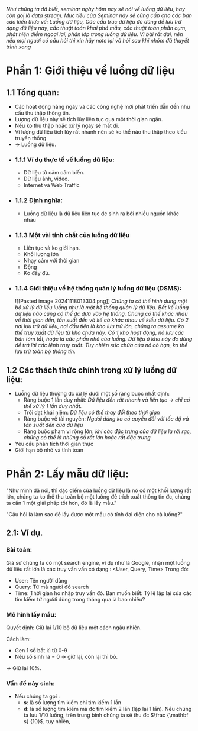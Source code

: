 *Như chúng ta đã biết, seminar ngày hôm nay sẽ nói về luồng dữ liệu, hay còn gọi là data stream. Mục tiêu của Seminar này sẽ cũng cấp cho các bạn các kiến thức về: Luồng dữ liệu, Các cấu trúc dữ liệu đc dùng để lưu trữ dạng dữ liệu này, các thuật toán khai phá mẫu, các thuật toán phân cụm, phát hiện điểm ngoại lai, phân lớp trong luồng dữ liệu. Vì bài rất dài, nên nếu mọi nguời có câu hỏi thì xin hãy note lại và hỏi sau khi nhóm đã thuyết trình xong*
# Phần 1: Giới thiệu về luồng dữ liệu
## 1.1 Tổng quan:
- Các hoạt động hàng ngày và các công nghệ mới phát triển dẫn đến nhu cầu thu thập thông tin. 
- Lượng dữ liệu này sẽ tích lũy liên tục qua một thời gian ngắn.
- Nếu ko thu thập hoặc xử lý ngay sẽ mất đi.
- Vì lượng dữ liệu tích lũy rất nhanh nên sẽ ko thể nào thu thập theo kiểu truyền thống
- -> Luồng dữ liệu.
- ### 1.1.1 Ví dụ thực tế về luồng dữ liệu:
	- Dữ liệu từ cảm cảm biến.
	- Dữ liệu ảnh, video.
	- Internet và Web Traffic
- ### 1.1.2 Định nghĩa:
	 - Luồng dữ liệu là dữ liệu liên tục đc sinh ra bởi nhiều nguồn khác nhau
- ### 1.1.3 Một vài tính chất của luồng dữ liệu
	- Liên tục và ko giới hạn.
	- Khối lượng lớn
	- Nhạy cảm với thời gian
	- Động
	- Ko đầy đủ.
- ### 1.1.4 Giới thiệu về hệ thống quản lý luồng dữ liệu (DSMS):
	![[Pasted image 20241118013304.png]]
	 *Chúng ta có thể hình dung một bộ xử lý dữ liệu luồng như là một hệ thống quản lý dữ liệu.*
	 *Bất kể luồng dữ liệu nào cũng có thể đc đưa vào hệ thống. Chúng có thể khác nhau về thời gian đến, tần suất đến và kể cả khác nhau về kiểu dữ liệu.*
	 *Có 2 nơi lưu trữ dữ liệu, nơi đầu tiên là kho lưu trữ lớn, chúng ta assume ko thể truy xuất dữ liệu từ kho chứa này*.
	 *Có 1 kho hoạt động, nó lưu các bản tóm tắt, hoặc là các phần nhỏ của luồng. Dữ liệu ở kho này đc dùng để trả lời các lệnh truy xuất. Tuy nhiên sức chứa của nó có hạn, ko thể lưu trữ toàn bộ thông tin.*
## 1.2 Các thách thức chính trong xử lý luồng dữ liệu:
- Luồng dữ liệu thường đc xử lý dưới một số ràng buộc nhất định:
	- Ràng buộc 1 lần duy nhất: *Dữ liệu đến rất nhanh và liên tục -> chỉ có thể xử lý 1 lần duy nhất.*
	- Trôi dạt khái niệm: *Dữ liệu có thể thay đổi theo thời gian*
	- Ràng buộc về tài nguyên: *Người dùng ko có quyền đối với tốc độ và tần suất đến của dữ liệu*
	- Ràng buộc phạm vi rộng lớn: *khi các đặc trưng của dữ liệu là rời rạc, chúng có thể là những số rất lớn hoặc rất đặc trưng.*
- Yêu cầu phân tích thời gian thực
- Giới hạn bộ nhớ và tính toán
# Phần 2: Lấy mẫu dữ liệu:
"Như mình đã nói, thì đặc điểm của luồng dữ liệu là nó có một khối lượng rất lớn, chúng ta ko thể thu toàn bộ một luồng để trích xuất thông tin đc, chúng ta cần 1 một giải pháp tốt hơn, đó là lấy mẫu."

"Câu hỏi là làm sao để lấy được một mẫu có tính đại diện cho cả luồng?"
## 2.1: Ví dụ.
### Bài toán: 
Giả sử chúng ta có một search engine, ví dụ như là Google, nhận một luồng dữ liệu rất lớn là các truy vấn vấn có dạng : <User, Query, Time>
Trong đó: 
- User: Tên người dùng
- Query: Từ mà người đó search
- Time: Thời gian họ nhập truy vấn đó.
Bạn muốn biết: Tỷ lệ lặp lại của các tìm kiếm từ người dùng trong tháng qua là bao nhiêu?

### Mô hình lấy mẫu:

Quyết định: Giữ lại 1/10 bộ dữ liệu một cách ngẫu nhiên.

Cách làm: 
- Gen 1 số bất kì từ 0-9
- Nếu số sinh ra = 0 -> giữ lại, còn lại thì bỏ.

-> Giữ lại 10%.

### Vấn đề nảy sinh: 
* Nếu chúng ta gọi :
	* $\mathbf s$: là số lượng tìm kiếm chỉ tìm kiếm 1 lần
	* $\mathbf d$: là số lượng tìm kiếm mà đc tìm kiếm 2 lần (lặp lại 1 lần).
Nếu chúng ta lưu 1/10 luồng, trên trung bình chúng ta sẽ thu đc $\frac {\mathbf s} {10}$, tuy nhiên, 

